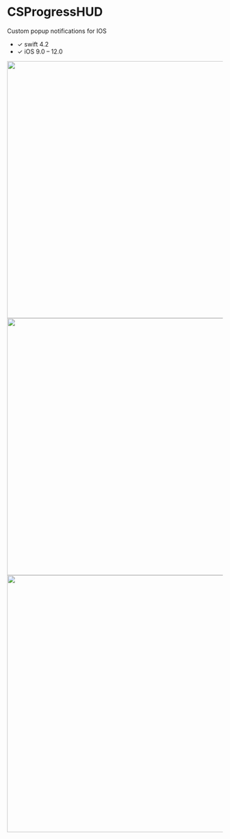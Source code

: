 # CSProgressHUD
Custom popup notifications for IOS

* ✓ swift 4.2
* ✓ iOS 9.0 – 12.0

<img src="https://raw.githubusercontent.com/tungthanhnguyen/CSProgressHUD/master/Screenshoots/iPhoneX-01.png" height=600 /> <img src="https://raw.githubusercontent.com/tungthanhnguyen/CSProgressHUD/master/Screenshoots/iPhoneX-02.png" height=600 /> <img src="https://raw.githubusercontent.com/tungthanhnguyen/CSProgressHUD/master/Screenshoots/iPhoneX-03.png" height=600 />